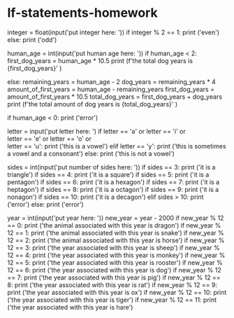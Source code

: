 # If-statements-homework
integer = float(input('put integer here: '))
if integer % 2 == 1:
    print ('even')
else:
        print ('odd')

human_age = int(input('put human age here: '))
if human_age < 2: 
    first_dog_years = human_age * 10.5
    print (f'the total dog years is {first_dog_years}' )

else:
    remaining_years = human_age - 2
    dog_years = remaining_years * 4
    amount_of_first_years = human_age - remaining_years
    first_dog_years = amount_of_first_years * 10.5
    total_dog_years = first_dog_years + dog_years
    print (f'the total amount of dog years is {total_dog_years}' )

if human_age < 0:
    print ('error')

letter = input('put letter here: ')
if letter == 'a' or letter == 'i' or \
letter == 'e' or letter == 'o' or \
letter == 'u':
    print ('this is a vowel')
elif letter == 'y':
    print ('this is sometimes a vowel and a consonant')
else:
    print ('this is not a vowel')

sides = int(input('put number of sides here: '))
if sides == 3:
    print ('it is a triangle')
if sides == 4:
    print ('it is a square')
if sides == 5:
    print ('it is a pentagon')
if sides == 6:
    print ('it is a hexagon')
if sides == 7:
    print ('it is a heptagon')
if sides == 8:
    print ('it is a octagon')
if sides == 9:
    print ('it is a nonagon')
if sides == 10:
    print ('it is a decagon')
elif sides > 10:
    print ('error')
else:
    print ('error')

year = int(input('put year here: '))
new_year = year - 2000
if new_year % 12 == 0:
    print ('the animal associated with this year is dragon')
if new_year % 12 == 1:
    print ('the animal associated with this year is snake')
if new_year % 12 == 2:
    print ('the animal associated with this year is horse')
if new_year % 12 == 3:
    print ('the year associated with this year is sheep')
if new_year % 12 == 4:
    print ('the year associated with this year is monkey')
if new_year % 12 == 5:
    print ('the year associated with this year is rooster')
if new_year % 12 == 6:
    print ('the year associated with this year is dog')
if new_year % 12 == 7:
    print ('the year associated with this year is pig')
if new_year % 12 == 8:
    print ('the year associated with this year is rat')
if new_year % 12 == 9:
    print ('the year associated with this year is ox')
if new_year % 12 == 10:
    print ('the year associated with this year is tiger')
if new_year % 12 == 11:
    print ('the year associated with this year is hare')
